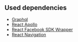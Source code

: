 ## Used dependencies

- [Graphql](https://www.npmjs.com/package/graphql)
- [React Apollo](https://www.npmjs.com/package/react-apollo)
- [React Facebook SDK Wrapper](https://www.npmjs.com/package/react-native-fbsdk)
- [React Navigation](https://www.npmjs.com/package/react-navigation)
